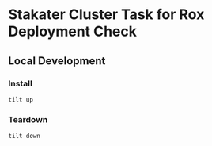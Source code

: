 # Stakater Cluster Task for Rox Deployment Check

## Local Development

### Install

```
tilt up
```

### Teardown

```
tilt down
```